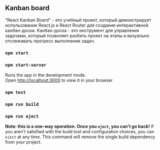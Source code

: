 ## Kanban board

"React Kanban Board" - это учебный проект, который демонстрирует использование React.js и React Router для создания интерактивной канбан-доски. 
Канбан-доска - это инструмент для управления задачами, который позволяет разбить проект на этапы и визуально отслеживать прогресс выполнения задач.


### `npm start`
### `npm start-server`
Runs the app in the development mode.\
Open [http://localhost:3000](http://localhost:3000) to view it in your browser.

### `npm test`
### `npm run build`
### `npm run eject`
**Note: this is a one-way operation. Once you `eject`, you can't go back!**
If you aren't satisfied with the build tool and configuration choices, you can `eject` at any time. This command will remove the single build dependency from your project.


